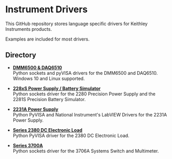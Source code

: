 # Instrument Drivers

This GitHub repository stores language specific drivers for Keithley Instruments products.

Examples are included for most drivers.

## Directory

[comment]: **[Instrument](./directory)**  

* **[DMM6500 & DAQ6510](./DMM6500_DAQ6510)**  
Python sockets and pyVISA drivers for the DMM6500 and DAQ6510. Windows 10 and Linux supported.

* **[228xS Power Supply / Battery Simulator](./PS228xS)**  
Python sockets driver for the 2280 Precision Power Supply and the 2281S Precision Battery Simulator.

* **[2231A Power Supply](./PS-2231A)**  
Python PyVISA and National Instrument's LabVIEW Drivers for the 2231A Power Supply.

* **[Series 2380 DC Electronic Load](./Series_2380_DC_Electronic_Load)**  
Python PyVISA driver for the 2380 DC Electronic Load.

* **[Series 3700A](./Series_3700A)**  
Python sockets driver for the 3706A Systems Switch and Multimeter.  